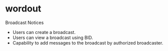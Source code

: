 # wordout
Broadcast Notices
- Users can create a broadcast.
- Users can view a broadcast using BID.
- Capability to add messages to the broadcast by authorized broadcaster.
